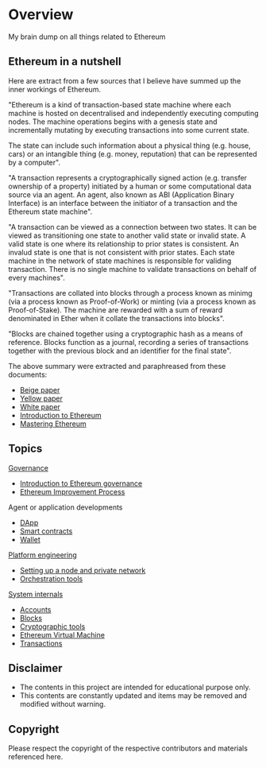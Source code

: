 # Overview

My brain dump on all things related to Ethereum

## Ethereum in a nutshell

Here are extract from a few sources that I believe have summed up the inner workings of Ethereum.

"Ethereum is a kind of transaction-based state machine where each machine is hosted on decentralised and independently executing computing nodes. The machine operations begins with a genesis state and incrementally mutating by executing transactions into some current state.

The state can include such information about a physical thing (e.g. house, cars) or an intangible thing (e.g. money, reputation) that can be represented by a computer".

"A transaction represents a cryptographically signed action (e.g. transfer ownership of a property) initiated by a human or some computational data source via an agent. An agent, also known as ABI (Application Binary Interface) is an interface between the initiator of a transaction and the Ethereum state machine".

"A transaction can be viewed as a connection between two states. It can be viewed as transitioning one state to another valid state or invalid state. A valid state is one where its relationship to prior states is consistent. An invalud state is one that is not consistent with prior states. Each state machine in the network of state machines is responsible for validing transaction. There is no single machine to validate transactions on behalf of every machines".

"Transactions are collated into blocks through a process known as minimg (via a process known as Proof-of-Work) or minting (via a process known as Proof-of-Stake). The machine are rewarded with a sum of reward denominated in Ether when it collate the transactions into blocks".

"Blocks are chained together using a cryptographic hash as a means of reference. Blocks function as a journal, recording a series of transactions together with the previous block and an identifier for the final state".

The above summary were extracted and paraphreased from these documents:

* [Beige paper](https://github.com/chronaeon/beigepaper/blob/master/beigepaper.pdf)
* [Yellow paper](https://ethereum.github.io/yellowpaper/paper.pdf)
* [White paper](https://ethereum.org/en/whitepaper/)
* [Introduction to Ethereum](https://ethereum.org/en/developers/docs/intro-to-ethereum/)
* [Mastering Ethereum](https://cypherpunks-core.github.io/ethereumbook/)

## Topics

<u>Governance</u>

* [Introduction to Ethereum governance](https://arvanaghi.com/blog/explaining-the-genesis-block-in-ethereum/)
* [Ethereum Improvement Process](https://eips.ethereum.org/all)

</u>Agent or application developments</u>

* [DApp](./docs/dapp.md)
* [Smart contracts](./docs/smart.md)
* [Wallet](./docs/wallets.md)

<u>Platform engineering</u>

* [Setting up a node and private network](./docs/network.md)
* [Orchestration tools](./docs/orchtool.md)

<u>System internals</u>

* [Accounts](./docs/acct.md)
* [Blocks](./docs/blocks.md)
* [Cryptographic tools](./docs/crypto.md)
* [Ethereum Virtual Machine](./docs/evm.md)
* [Transactions](./docs/txn.md)

## Disclaimer

* The contents in this project are intended for educational purpose only.
* This contents are constantly updated and items may be removed and modified without warning.

## Copyright

Please respect the copyright of the respective contributors and materials referenced here.
